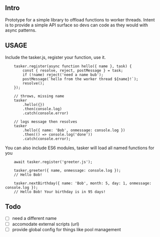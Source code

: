 ## Intro
Prototype for a simple library to offload functions to worker threads. 
Intent is to provide a simple API surface so devs can code as they would with async patterns.

## USAGE
Include the tasker.js, register your function, use it.

```
    tasker.register(async function hello({ name }, task) {
        const { resolve, reject, postMessage } = task;
        if (!name) reject('need a name bub');
        postMessage(`hello from the worker thread ${name}!`);
        resolve();
    });

    // throws, missing name
    tasker
        .hello({})
        .then(console.log)
        .catch(console.error)

    // logs message then resolves
    tasker
        .hello({ name: 'Bob', onmessage: console.log })
        .then(() => console.log('done'))
        .catch(console.error);
```
You can also include ES6 modules, tasker will load all named functions for you
```
    await tasker.register('greeter.js');

    tasker.greeter({ name, onmessage: console.log });
    // Hello Bob!

    tasker.nextBirthday({ name: 'Bob', month: 5, day: 1, onmessage: console.log });
    // Hello Bob! Your birthday is in 95 days!
```

## Todo 
- [ ] need a different name
- [ ] accomodate external scripts (url)
- [ ] provide global config for things like pool management